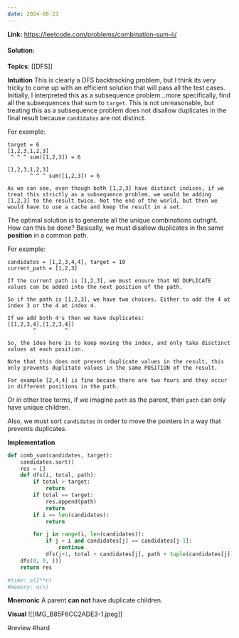 ```yaml
---
date: 2024-08-23
---
```

**Link:** https://leetcode.com/problems/combination-sum-ii/
#### Solution:

**Topics**: [[DFS]]

**Intuition**
This is clearly a DFS backtracking problem, but I think its very tricky to come up with an efficient solution that will pass all the test cases. Initially, I interpreted this as a subsequence problem...more specifically, find all the subsequences that sum to `target`. This is not unreasonable, but treating this as a subsequence problem does not disallow duplicates in the final result because `candidates` are not distinct. 

For example:
```
target = 6
[1,2,3,1,2,3] 
 ^ ^ ^ sum([1,2,3]) = 6
 
[1,2,3,1,2,3] 
       ^ ^ ^ sum([1,2,3]) = 6

As we can see, even though both [1,2,3] have distinct indices, if we treat this strictly as a subsequence problem, we would be adding [1,2,3] to the result twice. Not the end of the world, but then we would have to use a cache and keep the result in a set. 
```

The optimal solution is to generate all the unique combinations outright. How can this be done? Basically, we must disallow duplicates in the same **position** in a common path.

For example:
```
candidates = [1,2,3,4,4], target = 10
current_path = [1,2,3]

If the current path is [1,2,3], we must ensure that NO DUPLICATE values can be added into the next position of the path. 

So if the path is [1,2,3], we have two choices. Either to add the 4 at index 3 or the 4 at index 4. 

If we add both 4's then we have duplicates:
[[1,2,3,4],[1,2,3,4]]
        ^         ^

So, the idea here is to keep moving the index, and only take disctinct values at each position. 

Note that this does not prevent duplicate values in the result, this only prevents duplitate values in the same POSITION of the result. 

For example [2,4,4] is fine becase there are two fours and they occur in different positions in the path.  
```

Or in other tree terms, if we imagine `path` as the parent, then `path` can only have unique children. 

Also, we must sort `candidates` in order to move the pointers in a way that prevents duplicates. 

**Implementation**
```python
def comb_sum(candidates, target):
	candidates.sort()
	res = []
	def dfs(i, total, path):
		if total > target:
			return
		if total == target:
			res.append(path)
			return
		if i == len(candidates):
			return

		for j in range(i, len(candidates)):
			if j > i and candidates[j] == candidates[j-1]:
				continue
			dfs(j+1, total + candidates[j], path + tuple(candidates[j]))
	dfs(0, 0, ())
	return res

#time: o(2**n)
#memory: o(n)
```

**Mnemonic**
A parent **can not** have duplicate children. 

**Visual** 
![[IMG_B85F6CC2ADE3-1.jpeg]]

#review 
#hard 


